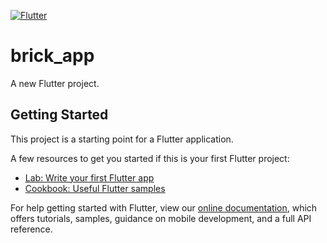 [![Flutter](https://github.com/sebastiankutschbach/brick_app/actions/workflows/flutter.yml/badge.svg)](https://github.com/sebastiankutschbach/brick_app/actions/workflows/flutter.yml)

# brick_app

A new Flutter project.

## Getting Started

This project is a starting point for a Flutter application.

A few resources to get you started if this is your first Flutter project:

- [Lab: Write your first Flutter app](https://flutter.dev/docs/get-started/codelab)
- [Cookbook: Useful Flutter samples](https://flutter.dev/docs/cookbook)

For help getting started with Flutter, view our
[online documentation](https://flutter.dev/docs), which offers tutorials,
samples, guidance on mobile development, and a full API reference.
